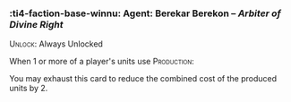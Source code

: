 ### :ti4-faction-base-winnu: **Agent**: Berekar Berekon – _Arbiter of Divine Right_

<span style="font-variant:small-caps;">Unlock</span>: Always Unlocked

When 1 or more of a player's units use <span style="font-variant:small-caps;">Production</span>:

You may exhaust this card to reduce the combined cost of the produced units by 2.
